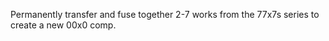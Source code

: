 ---
---

Permanently transfer and fuse together 2-7 works from the 77x7s series to create a new 00x0 comp.